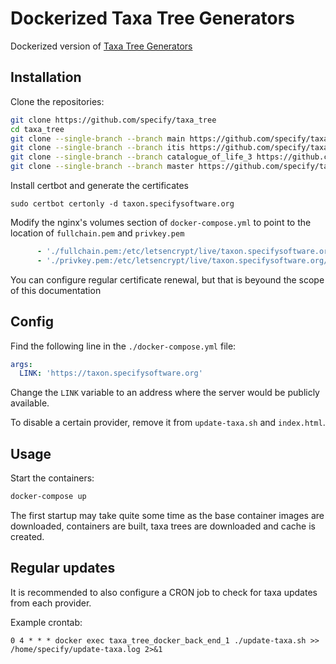 # Dockerized Taxa Tree Generators

Dockerized version of
[Taxa Tree Generators](https://github.com/specify/taxa_tree/)

## Installation

Clone the repositories:

```bash
git clone https://github.com/specify/taxa_tree
cd taxa_tree
git clone --single-branch --branch main https://github.com/specify/taxa_tree ./taxa_tree_gbif
git clone --single-branch --branch itis https://github.com/specify/taxa_tree ./taxa_tree_itis
git clone --single-branch --branch catalogue_of_life_3 https://github.com/specify/taxa_tree ./taxa_tree_col 
git clone --single-branch --branch master https://github.com/specify/taxa_tree_stats ./taxa_tree_stats
```

Install certbot and generate the certificates

```
sudo certbot certonly -d taxon.specifysoftware.org
```

Modify the nginx's volumes section of `docker-compose.yml` to point to
the location of `fullchain.pem` and `privkey.pem`

```yaml
      - './fullchain.pem:/etc/letsencrypt/live/taxon.specifysoftware.org/fullchain.pem:ro'
      - './privkey.pem:/etc/letsencrypt/live/taxon.specifysoftware.org/privkey.pem:ro'
```

You can configure regular certificate renewal, but that is beyound
the scope of this documentation

## Config

Find the following line in the `./docker-compose.yml` file:

```yml
args:
  LINK: 'https://taxon.specifysoftware.org'
```

Change the `LINK` variable to an address where the server would be publicly
available.

To disable a certain provider, remove it from `update-taxa.sh` and
`index.html`.

## Usage

Start the containers:

```bash
docker-compose up
```

The first startup may take quite some time as the base container images are
downloaded, containers are built, taxa trees are downloaded and cache is
created.

## Regular updates

It is recommended to also configure a CRON job to check for taxa updates from
each provider.

Example crontab:

```
0 4 * * * docker exec taxa_tree_docker_back_end_1 ./update-taxa.sh >> /home/specify/update-taxa.log 2>&1
```
